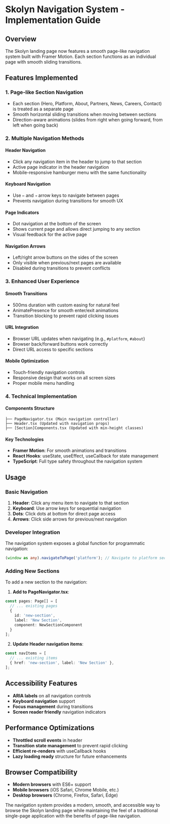 # Skolyn Navigation System - Implementation Guide

## Overview

The Skolyn landing page now features a smooth page-like navigation system built with Framer Motion. Each section functions as an individual page with smooth sliding transitions.

## Features Implemented

### 1. **Page-like Section Navigation**
- Each section (Hero, Platform, About, Partners, News, Careers, Contact) is treated as a separate page
- Smooth horizontal sliding transitions when moving between sections
- Direction-aware animations (slides from right when going forward, from left when going back)

### 2. **Multiple Navigation Methods**

#### Header Navigation
- Click any navigation item in the header to jump to that section
- Active page indicator in the header navigation
- Mobile-responsive hamburger menu with the same functionality

#### Keyboard Navigation
- Use `←` and `→` arrow keys to navigate between pages
- Prevents navigation during transitions for smooth UX

#### Page Indicators
- Dot navigation at the bottom of the screen
- Shows current page and allows direct jumping to any section
- Visual feedback for the active page

#### Navigation Arrows
- Left/right arrow buttons on the sides of the screen
- Only visible when previous/next pages are available
- Disabled during transitions to prevent conflicts

### 3. **Enhanced User Experience**

#### Smooth Transitions
- 500ms duration with custom easing for natural feel
- AnimatePresence for smooth enter/exit animations
- Transition blocking to prevent rapid clicking issues

#### URL Integration
- Browser URL updates when navigating (e.g., `#platform`, `#about`)
- Browser back/forward buttons work correctly
- Direct URL access to specific sections

#### Mobile Optimization
- Touch-friendly navigation controls
- Responsive design that works on all screen sizes
- Proper mobile menu handling

### 4. **Technical Implementation**

#### Components Structure
```
├── PageNavigator.tsx (Main navigation controller)
├── Header.tsx (Updated with navigation props)
├── [Section]Components.tsx (Updated with min-height classes)
```

#### Key Technologies
- **Framer Motion**: For smooth animations and transitions
- **React Hooks**: useState, useEffect, useCallback for state management
- **TypeScript**: Full type safety throughout the navigation system

## Usage

### Basic Navigation
1. **Header**: Click any menu item to navigate to that section
2. **Keyboard**: Use arrow keys for sequential navigation
3. **Dots**: Click dots at bottom for direct page access
4. **Arrows**: Click side arrows for previous/next navigation

### Developer Integration
The navigation system exposes a global function for programmatic navigation:
```typescript
(window as any).navigateToPage('platform'); // Navigate to platform section
```

### Adding New Sections
To add a new section to the navigation:

1. **Add to PageNavigator.tsx**:
```typescript
const pages: Page[] = [
  // ... existing pages
  { 
    id: 'new-section', 
    label: 'New Section', 
    component: NewSectionComponent 
  }
];
```

2. **Update Header navigation items**:
```typescript
const navItems = [
  // ... existing items
  { href: 'new-section', label: 'New Section' },
];
```

## Accessibility Features

- **ARIA labels** on all navigation controls
- **Keyboard navigation** support
- **Focus management** during transitions
- **Screen reader friendly** navigation indicators

## Performance Optimizations

- **Throttled scroll events** in header
- **Transition state management** to prevent rapid clicking
- **Efficient re-renders** with useCallback hooks
- **Lazy loading ready** structure for future enhancements

## Browser Compatibility

- **Modern browsers** with ES6+ support
- **Mobile browsers** (iOS Safari, Chrome Mobile, etc.)
- **Desktop browsers** (Chrome, Firefox, Safari, Edge)

The navigation system provides a modern, smooth, and accessible way to browse the Skolyn landing page while maintaining the feel of a traditional single-page application with the benefits of page-like navigation.
